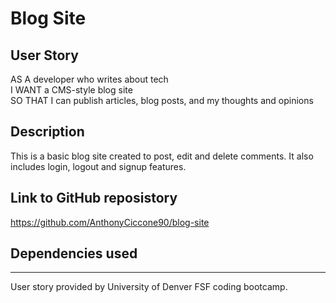 # Blog Site

## User Story
AS A developer who writes about tech<br>
I WANT a CMS-style blog site<br>
SO THAT I can publish articles, blog posts, and my thoughts and opinions

## Description
This is a basic blog site created to post, edit and delete comments. It also includes login, logout and signup features.

## Link to GitHub reposistory
https://github.com/AnthonyCiccone90/blog-site

## Dependencies used

<hr>
User story provided by University of Denver FSF coding bootcamp.